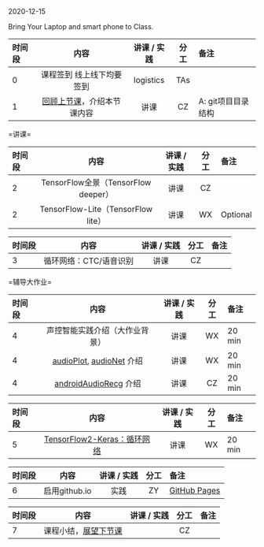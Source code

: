 2020-12-15

Bring Your Laptop and smart phone  to Class. 

| 时间段 |                             内容                             | 讲课 / 实践 |    分工     | 备注               |
| :----- | :----------------------------------------------------------: | :---------: | :---------: | :----------------- |
|   0    |                           课程签到 线上线下均要签到                          |  logistics  |     TAs     |                    |
|   1    |  [回顾上节课](../../Part2/WW13/WW13-Plan.md)，介绍本节课内容   |    讲课     |     CZ      | A: git项目目录结构 |

=讲课=

| 时间段 |                             内容                             | 讲课 / 实践 |    分工     | 备注               |
| :----- | :----------------------------------------------------------: | :---------: | :---------: | :----------------- |
|   2    | TensorFlow全景（TensorFlow deeper）       |    讲课     |    CZ    |        |
|   2    | TensorFlow-Lite（TensorFlow lite）       |    讲课     |    WX    |    Optional    |

| 时间段 |                             内容                             | 讲课 / 实践 |    分工     | 备注               |
| :----- | :----------------------------------------------------------: | :---------: | :---------: | :----------------- |
|   3    | 循环网络：CTC/语音识别       |    讲课     |    CZ    |        |

=辅导大作业=

| 时间段 |                             内容                             | 讲课 / 实践 |    分工     | 备注               |
| :----- | :----------------------------------------------------------: | :---------: | :---------: | :----------------- |
|   4    | 声控智能实践介绍（大作业背景） |    讲课     |    WX    | 20 min             |
|   4    | [audioPlot](https://github.com/saturn-lab/audioPlot), [audioNet](https://github.com/saturn-lab/audioNet) 介绍 |    讲课     |    WX    | 20 min             |
|   4    | [androidAudioRecg](https://github.com/saturn-lab/androidAudioRecg) 介绍 |    讲课     |     CZ     | 20 min             |


| 时间段 |                             内容                             | 讲课 / 实践 |    分工     | 备注               |
| :----- | :----------------------------------------------------------: | :---------: | :---------: | :----------------- |
|   5    |  [TensorFlow2-Keras：循环网络](../../../DeepLearning/TensorFlow2-rnn-basic.md)   | 讲课 |  WX   |  20 min   |       |    讲课     |    CZ    |        |


| 时间段 |                             内容                             | 讲课 / 实践 |    分工     | 备注               |
| :----- | :----------------------------------------------------------: | :---------: | :---------: | :----------------- |
|   6    |    启用github.io            |    实践     |    ZY    |      [GitHub Pages](https://pages.github.com/)      |

| 时间段 |                             内容                             | 讲课 / 实践 |    分工     | 备注               |
| :----- | :----------------------------------------------------------: | :---------: | :---------: | :----------------- |
|   7    |         课程小结，[展望下节课](../WW15/WW15-Plan.md)         |             |     CZ      |                    |

